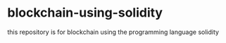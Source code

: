 # blockchain-using-solidity
this repository is for blockchain using the programming language solidity
